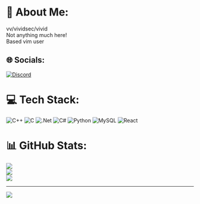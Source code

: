 # 💫 About Me:
vv/vividsec/vivid<br>Not anything much here!<br>Based vim user


## 🌐 Socials:
[![Discord](https://img.shields.io/badge/Discord-%237289DA.svg?logo=discord&logoColor=white)](https://discord.gg/pop) 

# 💻 Tech Stack:
![C++](https://img.shields.io/badge/c++-%2300599C.svg?style=for-the-badge&logo=c%2B%2B&logoColor=white) ![C](https://img.shields.io/badge/c-%2300599C.svg?style=for-the-badge&logo=c&logoColor=white) ![.Net](https://img.shields.io/badge/.NET-5C2D91?style=for-the-badge&logo=.net&logoColor=white) ![C#](https://img.shields.io/badge/c%23-%23239120.svg?style=for-the-badge&logo=csharp&logoColor=white) ![Python](https://img.shields.io/badge/python-3670A0?style=for-the-badge&logo=python&logoColor=ffdd54) ![MySQL](https://img.shields.io/badge/mysql-%2300000f.svg?style=for-the-badge&logo=mysql&logoColor=white) ![React](https://img.shields.io/badge/react-%2320232a.svg?style=for-the-badge&logo=react&logoColor=%2361DAFB)
# 📊 GitHub Stats:
![](https://github-readme-stats.vercel.app/api?username=vividsex&theme=dark&hide_border=false&include_all_commits=false&count_private=false)<br/>
![](https://github-readme-streak-stats.herokuapp.com/?user=vividsex&theme=dark&hide_border=false)<br/>
![](https://github-readme-stats.vercel.app/api/top-langs/?username=vividsex&theme=dark&hide_border=false&include_all_commits=false&count_private=false&layout=compact)

---
[![](https://visitcount.itsvg.in/api?id=vividsex&icon=7&color=0)](https://visitcount.itsvg.in)

<!-- Proudly created with GPRM ( https://gprm.itsvg.in ) -->
